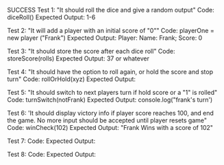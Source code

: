 SUCCESS
Test 1: "It should roll the dice and give a random output"
Code: diceRoll()
Expected Output: 1-6

Test 2: "It will add a player with an initial score of "0""
Code: playerOne = new player ("Frank")
Expected Output: Player: Name: Frank; Score: 0

Test 3: "It should store the score after each dice roll"
Code: storeScore(rolls)
Expected Output: 37 or whatever

Test 4: "It should have the option to roll again, or hold the score and stop turn"
Code: rollOrHold(xyz)
Expected Output:

Test 5: "It should switch to next players turn if hold score or a "1" is rolled"
Code: turnSwitch(notFrank)
Expected Output: console.log("frank's turn')


Test 6: 'It should display victory info if player score reaches 100, and end the game. No more input should be accepted until player resets game"
Code: winCheck(102)
Expected Output: "Frank Wins with a score of 102"

Test 7: 
Code:
Expected Output:

Test 8: 
Code:
Expected Output:
